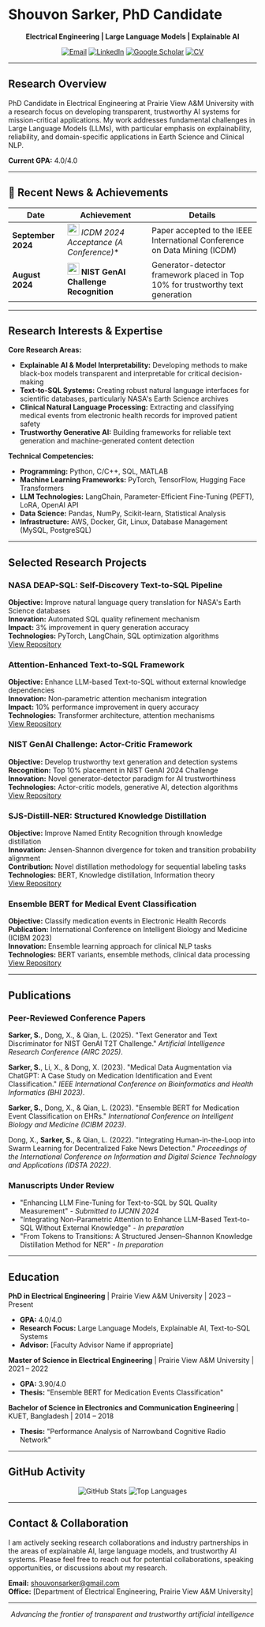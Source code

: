 # Shouvon Sarker, PhD Candidate

<div align="center">

**Electrical Engineering | Large Language Models | Explainable AI**

</div>

<div align="center">
  
[![Email](https://img.shields.io/badge/Email-shouvonsarker@gmail.com-blue?style=flat&logo=gmail)](mailto:shouvonsarker@gmail.com)
[![LinkedIn](https://img.shields.io/badge/LinkedIn-Profile-blue?style=flat&logo=linkedin)](https://www.google.com/search?q=https://linkedin.in/shouvon-sarker)
[![Google Scholar](https://img.shields.io/badge/Google%20Scholar-Citations-blue?style=flat&logo=google-scholar)](https://scholar.google.com/citations?user=WGTZTE8AAAAJ&hl=en)
[![CV](https://img.shields.io/badge/CV-Download-red?style=flat&logo=adobeacrobatreader)](cv/ShouvonSarker_CV.pdf)

</div>

---

## Research Overview

PhD Candidate in Electrical Engineering at Prairie View A&M University with a research focus on developing transparent, trustworthy AI systems for mission-critical applications. My work addresses fundamental challenges in Large Language Models (LLMs), with particular emphasis on explainability, reliability, and domain-specific applications in Earth Science and Clinical NLP.

**Current GPA:** 4.0/4.0

---

## 🌟 Recent News & Achievements

| Date | Achievement | Details |
|------|-------------|---------|
| **September 2024** | <img src="https://raw.githubusercontent.com/animated-badges/icons/main/award-star.svg" width="24"/> **ICDM 2024 Acceptance (A* Conference)** | Paper accepted to the IEEE International Conference on Data Mining (ICDM) |
| **August 2024** | <img src="https://raw.githubusercontent.com/animated-badges/icons/main/trophy-glow.svg" width="24"/> **NIST GenAI Challenge Recognition** | Generator-detector framework placed in Top 10% for trustworthy text generation |

---


## Research Interests & Expertise

**Core Research Areas:**
- **Explainable AI & Model Interpretability:** Developing methods to make black-box models transparent and interpretable for critical decision-making
- **Text-to-SQL Systems:** Creating robust natural language interfaces for scientific databases, particularly NASA's Earth Science archives
- **Clinical Natural Language Processing:** Extracting and classifying medical events from electronic health records for improved patient safety
- **Trustworthy Generative AI:** Building frameworks for reliable text generation and machine-generated content detection

**Technical Competencies:**
- **Programming:** Python, C/C++, SQL, MATLAB
- **Machine Learning Frameworks:** PyTorch, TensorFlow, Hugging Face Transformers
- **LLM Technologies:** LangChain, Parameter-Efficient Fine-Tuning (PEFT), LoRA, OpenAI API
- **Data Science:** Pandas, NumPy, Scikit-learn, Statistical Analysis
- **Infrastructure:** AWS, Docker, Git, Linux, Database Management (MySQL, PostgreSQL)

---

## Selected Research Projects

### NASA DEAP-SQL: Self-Discovery Text-to-SQL Pipeline
**Objective:** Improve natural language query translation for NASA's Earth Science databases  
**Innovation:** Automated SQL quality refinement mechanism  
**Impact:** 3% improvement in query generation accuracy  
**Technologies:** PyTorch, LangChain, SQL optimization algorithms  
[View Repository](https://github.com/shovon095)

### Attention-Enhanced Text-to-SQL Framework
**Objective:** Enhance LLM-based Text-to-SQL without external knowledge dependencies  
**Innovation:** Non-parametric attention mechanism integration  
**Impact:** 10% performance improvement in query accuracy  
**Technologies:** Transformer architecture, attention mechanisms  
[View Repository](https://github.com/shovon095)

### NIST GenAI Challenge: Actor-Critic Framework
**Objective:** Develop trustworthy text generation and detection systems  
**Recognition:** Top 10% placement in NIST GenAI 2024 Challenge  
**Innovation:** Novel generator-detector paradigm for AI trustworthiness  
**Technologies:** Actor-critic models, generative AI, detection algorithms  
[View Repository](https://github.com/shovon095)

### SJS-Distill-NER: Structured Knowledge Distillation
**Objective:** Improve Named Entity Recognition through knowledge distillation  
**Innovation:** Jensen-Shannon divergence for token and transition probability alignment  
**Contribution:** Novel distillation methodology for sequential labeling tasks  
**Technologies:** BERT, Knowledge distillation, Information theory  
[View Repository](https://github.com/shovon095)

### Ensemble BERT for Medical Event Classification
**Objective:** Classify medication events in Electronic Health Records  
**Publication:** International Conference on Intelligent Biology and Medicine (ICIBM 2023)  
**Innovation:** Ensemble learning approach for clinical NLP tasks  
**Technologies:** BERT variants, ensemble methods, clinical data processing  
[View Repository](https://github.com/shovon095)

---

## Publications

### Peer-Reviewed Conference Papers

**Sarker, S.**, Dong, X., & Qian, L. (2025). "Text Generator and Text Discriminator for NIST GenAI T2T Challenge." *Artificial Intelligence Research Conference (AIRC 2025)*.

**Sarker, S.**, Li, X., & Dong, X. (2023). "Medical Data Augmentation via ChatGPT: A Case Study on Medication Identification and Event Classification." *IEEE International Conference on Bioinformatics and Health Informatics (BHI 2023)*.

**Sarker, S.**, Dong, X., & Qian, L. (2023). "Ensemble BERT for Medication Event Classification on EHRs." *International Conference on Intelligent Biology and Medicine (ICIBM 2023)*.

Dong, X., **Sarker, S.**, & Qian, L. (2022). "Integrating Human-in-the-Loop into Swarm Learning for Decentralized Fake News Detection." *Proceedings of the International Conference on Information and Digital Science Technology and Applications (IDSTA 2022)*.

### Manuscripts Under Review
- "Enhancing LLM Fine-Tuning for Text-to-SQL by SQL Quality Measurement" - *Submitted to IJCNN 2024*
- "Integrating Non-Parametric Attention to Enhance LLM-Based Text-to-SQL Without External Knowledge" - *In preparation*
- "From Tokens to Transitions: A Structured Jensen–Shannon Knowledge Distillation Method for NER" - *In preparation*

---

## Education

**PhD in Electrical Engineering** | Prairie View A&M University | 2023 – Present  
- **GPA:** 4.0/4.0  
- **Research Focus:** Large Language Models, Explainable AI, Text-to-SQL Systems  
- **Advisor:** [Faculty Advisor Name if appropriate]

**Master of Science in Electrical Engineering** | Prairie View A&M University | 2021 – 2022  
- **GPA:** 3.90/4.0  
- **Thesis:** "Ensemble BERT for Medication Events Classification"

**Bachelor of Science in Electronics and Communication Engineering** | KUET, Bangladesh | 2014 – 2018  
- **Thesis:** "Performance Analysis of Narrowband Cognitive Radio Network"

---

## GitHub Activity

<div align="center">

![GitHub Stats](https://github-readme-stats.vercel.app/api?username=shovon095&show_icons=true&theme=default&hide_border=true&count_private=true)
![Top Languages](https://github-readme-stats.vercel.app/api/top-langs/?username=shovon095&layout=compact&theme=default&hide_border=true)

</div>

---

## Contact & Collaboration

I am actively seeking research collaborations and industry partnerships in the areas of explainable AI, large language models, and trustworthy AI systems. Please feel free to reach out for potential collaborations, speaking opportunities, or discussions about my research.

**Email:** shouvonsarker@gmail.com  
**Office:** [Department of Electrical Engineering, Prairie View A&M University]  

---

<div align="center">

*Advancing the frontier of transparent and trustworthy artificial intelligence*

</div>

